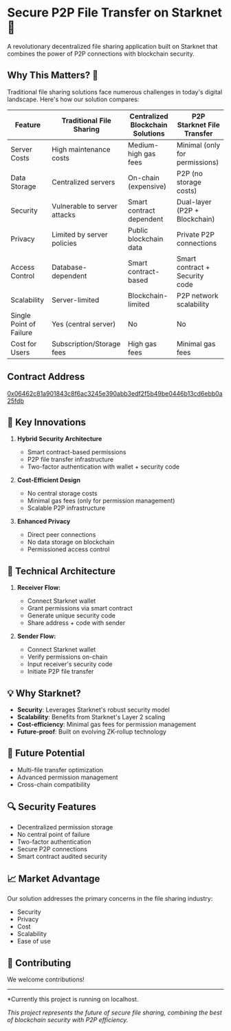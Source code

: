# Secure P2P File Transfer on Starknet 🔐

A revolutionary decentralized file sharing application built on Starknet that combines the power of P2P connections with blockchain security.

## Why This Matters? 🤔

Traditional file sharing solutions face numerous challenges in today's digital landscape. Here's how our solution compares:


| Feature | Traditional File Sharing | Centralized Blockchain Solutions | P2P Starknet File Transfer |
|---------|-------------------------|----------------------------------|--------------------------|
| Server Costs | High maintenance costs | Medium-high gas fees | Minimal (only for permissions) |
| Data Storage | Centralized servers | On-chain (expensive) | P2P (no storage costs) |
| Security | Vulnerable to server attacks | Smart contract dependent | Dual-layer (P2P + Blockchain) |
| Privacy | Limited by server policies | Public blockchain data | Private P2P connections |
| Access Control | Database-dependent | Smart contract-based | Smart contract + Security code |
| Scalability | Server-limited | Blockchain-limited | P2P network scalability |
| Single Point of Failure | Yes (central server) | No | No |
| Cost for Users | Subscription/Storage fees | High gas fees | Minimal gas fees |

## Contract Address
[0x06462c81a901843c8f6ac3245e390abb3edf2f5b49be0446b13cd6ebb0a25fdb](https://sepolia.starkscan.co/contract/0x06462c81a901843c8f6ac3245e390abb3edf2f5b49be0446b13cd6ebb0a25fdb)

## 🌟 Key Innovations

1. **Hybrid Security Architecture**
   - Smart contract-based permissions
   - P2P file transfer infrastructure
   - Two-factor authentication with wallet + security code

2. **Cost-Efficient Design**
   - No central storage costs
   - Minimal gas fees (only for permission management)
   - Scalable P2P infrastructure

3. **Enhanced Privacy**
   - Direct peer connections
   - No data storage on blockchain
   - Permissioned access control

## 🔧 Technical Architecture

1. **Receiver Flow:**
   - Connect Starknet wallet
   - Grant permissions via smart contract
   - Generate unique security code
   - Share address + code with sender

2. **Sender Flow:**
   - Connect Starknet wallet
   - Verify permissions on-chain
   - Input receiver's security code
   - Initiate P2P file transfer

## 💡 Why Starknet?

- **Security**: Leverages Starknet's robust security model
- **Scalability**: Benefits from Starknet's Layer 2 scaling
- **Cost-efficiency**: Minimal gas fees for permission management
- **Future-proof**: Built on evolving ZK-rollup technology

## 🚀 Future Potential

- Multi-file transfer optimization
- Advanced permission management
- Cross-chain compatibility


## 🔍 Security Features

- Decentralized permission storage
- No central point of failure
- Two-factor authentication
- Secure P2P connections
- Smart contract audited security

## 📈 Market Advantage

Our solution addresses the primary concerns in the file sharing industry:
- Security
- Privacy
- Cost
- Scalability
- Ease of use


## 🤝 Contributing

We welcome contributions!


---

*Currently this project is running on localhost.

*This project represents the future of secure file sharing, combining the best of blockchain security with P2P efficiency.*
